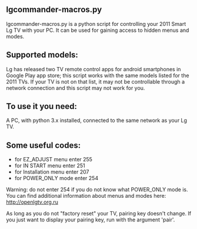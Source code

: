 ## lgcommander-macros.py
lgcommander-macros.py is a python script for controlling your 2011 Smart Lg TV with your PC.
It can be used for gaining access to hidden menus and modes.

## Supported models:
Lg has released two TV remote control apps for android smartphones in Google Play app store; this script works with the same models listed for the 2011 TVs. If your TV is not on that list, it may not be controllable through a network connection and this script may not work for you.

## To use it you need:
A PC, with python 3.x installed, connected to the same network as your Lg TV.

## Some useful codes:

* for EZ_ADJUST menu enter 255
* for IN START menu enter 251
* for Installation menu enter 207
* for POWER_ONLY mode enter 254

Warning: do not enter 254 if you do not know what POWER_ONLY mode is. You can find additional information about menus and modes here: <http://openlgtv.org.ru>   
 
As long as you do not "factory reset" your TV, pairing key doesn't change.  If you just want to display your pairing key, run with the argument 'pair'.
